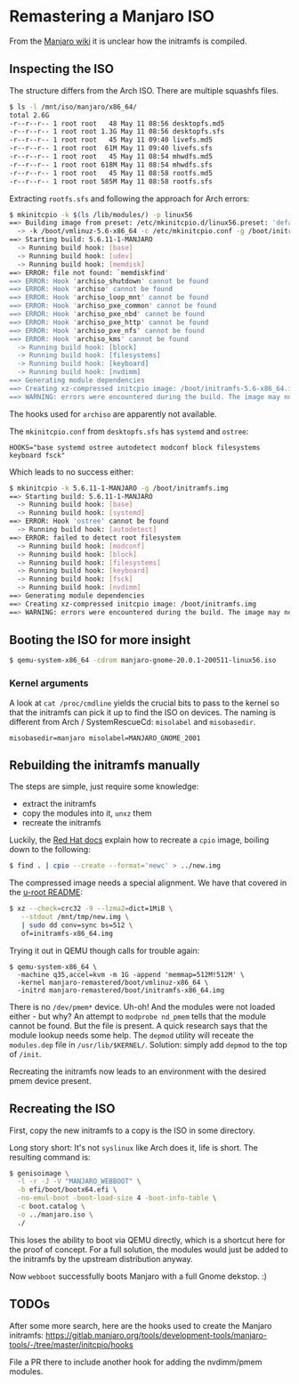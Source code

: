 # Remastering a Manjaro ISO

From the [Manjaro wiki](https://wiki.manjaro.org/index.php?title=Manjaro-tools#buildiso)
it is unclear how the initramfs is compiled.

## Inspecting the ISO

The structure differs from the Arch ISO. There are multiple
squashfs files.

```sh
$ ls -l /mnt/iso/manjaro/x86_64/
total 2.6G
-r--r--r-- 1 root root   48 May 11 08:56 desktopfs.md5
-r--r--r-- 1 root root 1.3G May 11 08:56 desktopfs.sfs
-r--r--r-- 1 root root   45 May 11 09:40 livefs.md5
-r--r--r-- 1 root root  61M May 11 09:40 livefs.sfs
-r--r--r-- 1 root root   45 May 11 08:54 mhwdfs.md5
-r--r--r-- 1 root root 618M May 11 08:54 mhwdfs.sfs
-r--r--r-- 1 root root   45 May 11 08:58 rootfs.md5
-r--r--r-- 1 root root 585M May 11 08:58 rootfs.sfs
```

Extracting `rootfs.sfs` and following the approach for Arch errors:

```sh
$ mkinitcpio -k $(ls /lib/modules/) -p linux56
==> Building image from preset: /etc/mkinitcpio.d/linux56.preset: 'default'
  -> -k /boot/vmlinuz-5.6-x86_64 -c /etc/mkinitcpio.conf -g /boot/initramfs-5.6-x86_64.img
==> Starting build: 5.6.11-1-MANJARO
  -> Running build hook: [base]
  -> Running build hook: [udev]
  -> Running build hook: [memdisk]
==> ERROR: file not found: `memdiskfind'
==> ERROR: Hook 'archiso_shutdown' cannot be found
==> ERROR: Hook 'archiso' cannot be found
==> ERROR: Hook 'archiso_loop_mnt' cannot be found
==> ERROR: Hook 'archiso_pxe_common' cannot be found
==> ERROR: Hook 'archiso_pxe_nbd' cannot be found
==> ERROR: Hook 'archiso_pxe_http' cannot be found
==> ERROR: Hook 'archiso_pxe_nfs' cannot be found
==> ERROR: Hook 'archiso_kms' cannot be found
  -> Running build hook: [block]
  -> Running build hook: [filesystems]
  -> Running build hook: [keyboard]
  -> Running build hook: [nvdimm]
==> Generating module dependencies
==> Creating xz-compressed initcpio image: /boot/initramfs-5.6-x86_64.img
==> WARNING: errors were encountered during the build. The image may not be complete.
```

The hooks used for `archiso` are apparently not available.

The `mkinitcpio.conf` from `desktopfs.sfs` has `systemd` and `ostree`:

```
HOOKS="base systemd ostree autodetect modconf block filesystems keyboard fsck"
```

Which leads to no success either:

```sh
$ mkinitcpio -k 5.6.11-1-MANJARO -g /boot/initramfs.img
==> Starting build: 5.6.11-1-MANJARO
  -> Running build hook: [base]
  -> Running build hook: [systemd]
==> ERROR: Hook 'ostree' cannot be found
  -> Running build hook: [autodetect]
==> ERROR: failed to detect root filesystem
  -> Running build hook: [modconf]
  -> Running build hook: [block]
  -> Running build hook: [filesystems]
  -> Running build hook: [keyboard]
  -> Running build hook: [fsck]
  -> Running build hook: [nvdimm]
==> Generating module dependencies
==> Creating xz-compressed initcpio image: /boot/initramfs.img
==> WARNING: errors were encountered during the build. The image may not be complete.
```

## Booting the ISO for more insight

```sh
$ qemu-system-x86_64 -cdrom manjaro-gnome-20.0.1-200511-linux56.iso
```

### Kernel arguments

A look at `cat /proc/cmdline` yields the crucial bits to pass to the
kernel so that the initramfs can pick it up to find the ISO on devices.
The naming is different from Arch / SystemRescueCd: `misolabel` and
`misobasedir`.

```
misobasedir=manjaro misolabel=MANJARO_GNOME_2001
```

## Rebuilding the initramfs manually

The steps are simple, just require some knowledge:

- extract the initramfs
- copy the modules into it, `unxz` them
- recreate the initramfs

Luckily, the [Red Hat docs](https://access.redhat.com/solutions/24029)
explain how to recreate a `cpio` image, boiling down to the following:

```sh
$ find . | cpio --create --format='newc' > ../new.img
```

The compressed image needs a special alignment. We have that covered in
the [u-root README](https://github.com/u-root/u-root#compression):

```sh
$ xz --check=crc32 -9 --lzma2=dict=1MiB \
   --stdout /mnt/tmp/new.img \
   | sudo dd conv=sync bs=512 \
   of=initramfs-x86_64.img
```

Trying it out in QEMU though calls for trouble again:

```
$ qemu-system-x86_64 \
  -machine q35,accel=kvm -m 1G -append 'memmap=512M!512M' \ 
  -kernel manjaro-remastered/boot/vmlinuz-x86_64 \
  -initrd manjaro-remastered/boot/initramfs-x86_64.img
```

There is no `/dev/pmem*` device. Uh-oh! And the modules were not loaded
either - but why? An attempt to `modprobe nd_pmem` tells that the
module cannot be found. But the file is present. A quick research says
that the module lookup needs some help. The `depmod` utility will
receate the `modules.dep` file in `/usr/lib/$KERNEL/`.
Solution: simply add `depmod` to the top of `/init`.

Recreating the initramfs now leads to an environment with the desired
pmem device present.

## Recreating the ISO

First, copy the new initramfs to a copy is the ISO in some directory.

Long story short: It's not `syslinux` like Arch does it, life is short.
The resulting command is:

```sh
$ genisoimage \
  -l -r -J -V "MANJARO_WEBBOOT" \
  -b efi/boot/bootx64.efi \
  -no-emul-boot -boot-load-size 4 -boot-info-table \
  -c boot.catalog \
  -o ../manjaro.iso \
  ./
```

This loses the ability to boot via QEMU directly, which is a shortcut
here for the proof of concept. For a full solution, the modules would
just be added to the initramfs by the upstream distribution anyway.

Now `webboot` successfully boots Manjaro with a full Gnome dekstop. :)

## TODOs

After some more search, here are the hooks used to create the Manjaro initramfs:
https://gitlab.manjaro.org/tools/development-tools/manjaro-tools/-/tree/master/initcpio/hooks

File a PR there to include another hook for adding the nvdimm/pmem modules.
